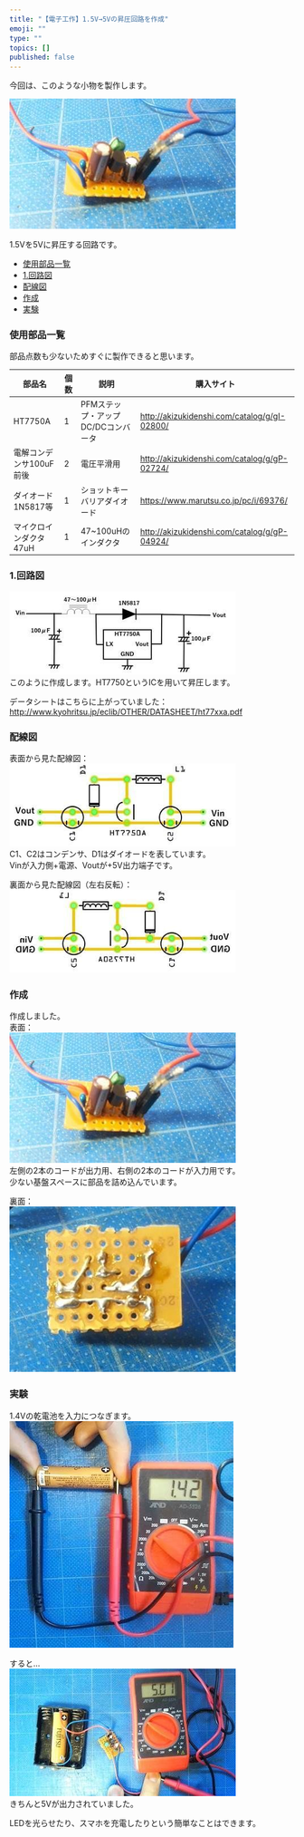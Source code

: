 ```yaml
---
title: "【電子工作】1.5V→5Vの昇圧回路を作成"
emoji: ""
type: ""
topics: []
published: false
---
```


今回は、このような小物を製作します。

![f:id:pythonjacascript:20190119110006j:plain](/images/ppythonjacascript2019011920190119110006.jpg "f:id:pythonjacascript:20190119110006j:plain")

1.5Vを5Vに昇圧する回路です。

* [使用部品一覧](#使用部品一覧)
* [1.回路図](#1回路図)
* [配線図](#配線図)
* [作成](#作成)
* [実験](#実験)

### 使用部品一覧

部品点数も少ないためすぐに製作できると思います。

| 部品名            | 個数 | 説明                    | 購入サイト                                          |
| -------------- | -- | --------------------- | ---------------------------------------------- |
| HT7750A        | 1  | PFMステップ・アップDC/DCコンバータ | <http://akizukidenshi.com/catalog/g/gI-02800/> |
| 電解コンデンサ100uF前後 | 2  | 電圧平滑用                 | <http://akizukidenshi.com/catalog/g/gP-02724/> |
| ダイオード1N5817等   | 1  | ショットキーバリアダイオード        | <https://www.marutsu.co.jp/pc/i/69376/>        |
| マイクロインダクタ 47uH | 1  | 47\~100uHのインダクタ       | <http://akizukidenshi.com/catalog/g/gP-04924/> |
  
  
### 1.回路図

![f:id:pythonjacascript:20190119110058j:plain](/images/ppythonjacascript2019011920190119110058.jpg "f:id:pythonjacascript:20190119110058j:plain")  
このように作成します。HT7750というICを用いて昇圧します。

データシートはこちらに上がっていました：  
<http://www.kyohritsu.jp/eclib/OTHER/DATASHEET/ht77xxa.pdf>

### 配線図

表面から見た配線図：  
![f:id:pythonjacascript:20190119114328j:plain](/images/ppythonjacascript2019011920190119114328.jpg "f:id:pythonjacascript:20190119114328j:plain")  
C1、C2はコンデンサ、D1はダイオードを表しています。  
Vinが入力側+電源、Voutが+5V出力端子です。

裏面から見た配線図（左右反転）：  
![f:id:pythonjacascript:20190119114400j:plain](/images/ppythonjacascript2019011920190119114400.jpg "f:id:pythonjacascript:20190119114400j:plain")

### 作成

作成しました。  
表面：  
![f:id:pythonjacascript:20190119112514j:plain](/images/ppythonjacascript2019011920190119112514.jpg "f:id:pythonjacascript:20190119112514j:plain")  
左側の2本のコードが出力用、右側の2本のコードが入力用です。  
少ない基盤スペースに部品を詰め込んでいます。

裏面：  
![f:id:pythonjacascript:20190119112506j:plain](/images/ppythonjacascript2019011920190119112506.jpg "f:id:pythonjacascript:20190119112506j:plain")  
  
  
### 実験

1.4Vの乾電池を入力につなぎます。  
![f:id:pythonjacascript:20190119112643j:plain](/images/ppythonjacascript2019011920190119112643.jpg "f:id:pythonjacascript:20190119112643j:plain")

  
すると...  
![f:id:pythonjacascript:20190119112720j:plain](/images/ppythonjacascript2019011920190119112720.jpg "f:id:pythonjacascript:20190119112720j:plain")  
きちんと5Vが出力されていました。

LEDを光らせたり、スマホを充電したりという簡単なことはできます。